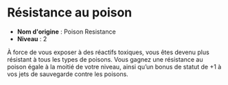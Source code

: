 # Résistance au poison

 * **Nom d'origine** : Poison Resistance
 * **Niveau** : 2


<p>À force de vous exposer à des réactifs toxiques, vous êtes devenu plus résistant à tous les types de poisons. Vous gagnez une résistance au poison égale à la moitié de votre niveau, ainsi qu’un bonus de statut de +1 à vos jets de sauvegarde contre les poisons.</p>